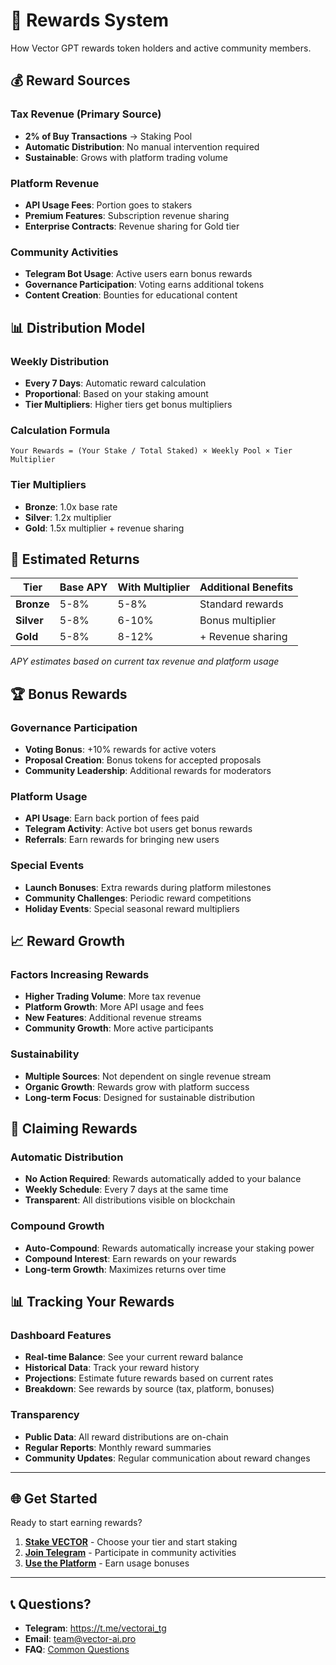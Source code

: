 # 🎁 Rewards System

How Vector GPT rewards token holders and active community members.

## 💰 **Reward Sources**

### Tax Revenue (Primary Source)
- **2% of Buy Transactions** → Staking Pool
- **Automatic Distribution**: No manual intervention required
- **Sustainable**: Grows with platform trading volume

### Platform Revenue
- **API Usage Fees**: Portion goes to stakers
- **Premium Features**: Subscription revenue sharing
- **Enterprise Contracts**: Revenue sharing for Gold tier

### Community Activities
- **Telegram Bot Usage**: Active users earn bonus rewards
- **Governance Participation**: Voting earns additional tokens
- **Content Creation**: Bounties for educational content

## 📊 **Distribution Model**

### Weekly Distribution
- **Every 7 Days**: Automatic reward calculation
- **Proportional**: Based on your staking amount
- **Tier Multipliers**: Higher tiers get bonus multipliers

### Calculation Formula
```
Your Rewards = (Your Stake / Total Staked) × Weekly Pool × Tier Multiplier
```

### Tier Multipliers
- **Bronze**: 1.0x base rate
- **Silver**: 1.2x multiplier
- **Gold**: 1.5x multiplier + revenue sharing

## 🎯 **Estimated Returns**

| Tier | Base APY | With Multiplier | Additional Benefits |
|------|----------|-----------------|-------------------|
| **Bronze** | 5-8% | 5-8% | Standard rewards |
| **Silver** | 5-8% | 6-10% | Bonus multiplier |
| **Gold** | 5-8% | 8-12% | + Revenue sharing |

*APY estimates based on current tax revenue and platform usage*

## 🏆 **Bonus Rewards**

### Governance Participation
- **Voting Bonus**: +10% rewards for active voters
- **Proposal Creation**: Bonus tokens for accepted proposals
- **Community Leadership**: Additional rewards for moderators

### Platform Usage
- **API Usage**: Earn back portion of fees paid
- **Telegram Activity**: Active bot users get bonus rewards
- **Referrals**: Earn rewards for bringing new users

### Special Events
- **Launch Bonuses**: Extra rewards during platform milestones
- **Community Challenges**: Periodic reward competitions
- **Holiday Events**: Special seasonal reward multipliers

## 📈 **Reward Growth**

### Factors Increasing Rewards
- **Higher Trading Volume**: More tax revenue
- **Platform Growth**: More API usage and fees
- **New Features**: Additional revenue streams
- **Community Growth**: More active participants

### Sustainability
- **Multiple Sources**: Not dependent on single revenue stream
- **Organic Growth**: Rewards grow with platform success
- **Long-term Focus**: Designed for sustainable distribution

## 🔄 **Claiming Rewards**

### Automatic Distribution
- **No Action Required**: Rewards automatically added to your balance
- **Weekly Schedule**: Every 7 days at the same time
- **Transparent**: All distributions visible on blockchain

### Compound Growth
- **Auto-Compound**: Rewards automatically increase your staking power
- **Compound Interest**: Earn rewards on your rewards
- **Long-term Growth**: Maximizes returns over time

## 📊 **Tracking Your Rewards**

### Dashboard Features
- **Real-time Balance**: See your current reward balance
- **Historical Data**: Track your reward history
- **Projections**: Estimate future rewards based on current rates
- **Breakdown**: See rewards by source (tax, platform, bonuses)

### Transparency
- **Public Data**: All reward distributions are on-chain
- **Regular Reports**: Monthly reward summaries
- **Community Updates**: Regular communication about reward changes

---

## 🌐 **Get Started**

Ready to start earning rewards?
1. **[Stake VECTOR](staking.md)** - Choose your tier and start staking
2. **[Join Telegram](https://t.me/vectorai_tg)** - Participate in community activities
3. **[Use the Platform](../getting-started/overview/quick-start.md)** - Earn usage bonuses

---

## 📞 **Questions?**

- **Telegram**: https://t.me/vectorai_tg
- **Email**: team@vector-ai.pro
- **FAQ**: [Common Questions](../faq.md)
